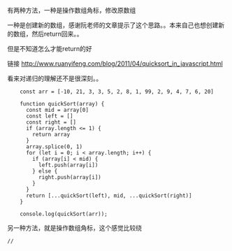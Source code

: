有两种方法，一种是操作数组角标，修改原数组

一种是创建新的数组，感谢阮老师的文章提示了这个思路。。本来自己也想创建新的数组，然后return回来。。

但是不知道怎么才能return的好

链接 http://www.ruanyifeng.com/blog/2011/04/quicksort_in_javascript.html

看来对递归的理解还不是很深刻。。

```
    const arr = [-10, 21, 3, 3, 5, 2, 8, 1, 99, 2, 9, 4, 7, 6, 20]

    function quickSort(array) {
      const mid = array[0]
      const left = []
      const right = []
      if (array.length <= 1) {
        return array
      }
      array.splice(0, 1)
      for (let i = 0; i < array.length; i++) {
        if (array[i] < mid) {
          left.push(array[i])
        } else {
          right.push(array[i])
        }
      }
      return [...quickSort(left), mid, ...quickSort(right)]
    }

    console.log(quickSort(arr));
```

另一种方法，就是操作数组角标，这个感觉比较绕

```
//
```

